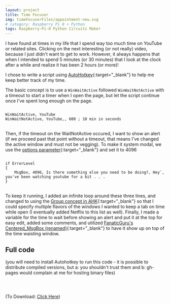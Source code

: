```yaml
---
layout: project
title: Time Focuser
img: timeFocuserFiles/appointment-new.svg
# category: Raspberry Pi 0 + Python
tags: Raspberry-Pi-0 Python Circuits Maker
---
```



I have found at times in my life that I spend way too much time on YouTube or related sites. Clicking on the next interesting (or not really) video, because I just didn't want to get to work. However, it always happens that when I intended to spend 5 minutes (or 30 minutes) that I look at the clock after a while and realize it has been 2 hours (or more)!

I chose to write a script using [AutoHotkey](http://www.autohotkey.com){:target="_blank"} to help me keep better track of my time.

The basic concept is to use a `WinWaitActive` followed `WinWaitNotActive` with a timeout to start a timer when I open the page, but let the script continue once I've spent long enough on the page.
<link rel="stylesheet" href="/css/highlight/styles/darcula.css">
<script src="/css/highlight/highlight.pack.js"></script>
<script>hljs.initHighlightingOnLoad();</script>
<div>
<pre>
<code class="autohotkey">
WinWaitActive, YouTube
WinWaitNotActive, YouTube,, 600 ; 10 min in seconds
</code>
</pre>
</div>

Then, if the timeout on the WaitNotActive occured, I want to show an alert (if we proceed past that point without a timeout, that means I've changed the active window and must not be vegging). To make it system modal, we use the [options parameter](https://autohotkey.com/docs/commands/MsgBox.htm#Group_4_Modality){:target="_blank"} and set it to 4096
<div>
<pre>
<code class="AHK">
if ErrorLevel
{
    MsgBox, 4096, Is there something else you need to be doing?, Hey`, you've been watching youtube for a bit . . .
}
</code>
</pre>
</div>

To keep it running, I added an infinite loop around these three lines, and changed to using the [Group concept in AHK](https://autohotkey.com/docs/commands/GroupAdd.htm){:target="_blank"} so that I could specify multiple flavors of the windows I wanted to keep a tab on time while open (I eventually added Netflix to this list as well). Finally, I made a variable for the time to wait before showing an alert and put it at the top for easy edit, added some comments, and utilized [FanaticGuru's Centered_MsgBox (renamed)](https://www.autohotkey.com/boards/viewtopic.php?p=42603&sid=15ab5b2d8380033e6295f2cf772adae7#p42603){:target="_blank"} to have it show up on top of the time waisting window.

## Full code

(you will need to install Autohotkey to run this code - it is possible to distribute compiled versions, but a: you shouldn't trust them and b: gh-pages would complain at me for hosting binary files)

<div>
<pre>
<code id="codeTarget" class="AHK">
</code>
</pre>

<script>
    var target = document.getElementById("codeTarget");

    // use JS encode URI to html escape the code.
    {% capture raw_code %}{% include_relative timeFocuserFiles/timeFocuser.ahk %}{% endcapture %}
    target.innerHTML = escape_html(`{{ raw_code | replace: "`", "\\`" }}`);

</script>

</div>

(To Download: <a href="timeFocuserFiles/timeFocuser.ahk" download>Click Here</a>)
